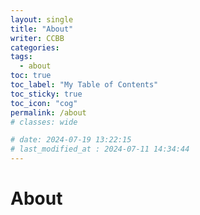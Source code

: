 ```yaml
---
layout: single
title: "About"
writer: CCBB
categories:
tags:
  - about
toc: true
toc_label: "My Table of Contents"
toc_sticky: true
toc_icon: "cog"
permalink: /about
# classes: wide

# date: 2024-07-19 13:22:15
# last_modified_at : 2024-07-11 14:34:44
---
```


# About